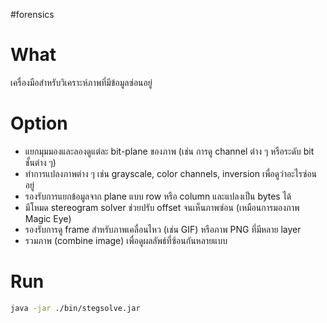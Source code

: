 #forensics 
# What
เครื่องมือสำหรับวิเคราะห์ภาพที่มีข้อมูลซ่อนอยู่
# Option
- แยกมุมมองและลองดูแต่ละ bit-plane ของภาพ (เช่น การดู channel ต่าง ๆ หรือระดับ bit ชั้นต่าง ๆ)
- ทำการแปลงภาพต่าง ๆ เช่น grayscale, color channels, inversion เพื่อดูว่าอะไรซ่อนอยู่
- รองรับการแยกข้อมูลจาก plane แบบ row หรือ column และแปลงเป็น bytes ได้
- มีโหมด stereogram solver ช่วยปรับ offset จนเห็นภาพซ่อน (เหมือนการมองภาพ Magic Eye)
- รองรับการดู frame สำหรับภาพเคลื่อนไหว (เช่น GIF) หรือภาพ PNG ที่มีหลาย layer
- รวมภาพ (combine image) เพื่อดูผลลัพธ์ที่ซ้อนกันหลายแบบ
# Run
```bash
java -jar ./bin/stegsolve.jar
```